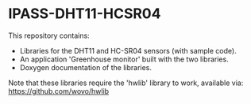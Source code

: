 # IPASS-DHT11-HCSR04
 This repository contains:  
 - Libraries for the DHT11 and HC-SR04 sensors (with sample code).  
 - An application 'Greenhouse monitor' built with the two libraries.  
 - Doxygen documentation of the libraries.  
 
 Note that these libraries require the 'hwlib' library to work, available via: https://github.com/wovo/hwlib
